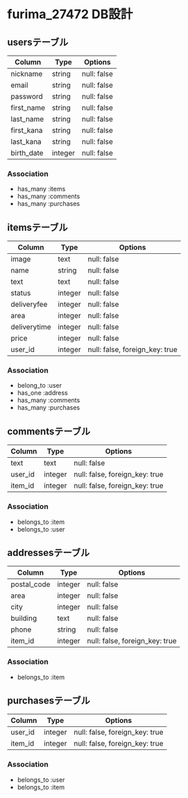 # furima_27472 DB設計
## usersテーブル
|Column|Type|Options|
|------|----|-------|
|nickname|string|null: false|
|email|string|null: false|
|password|string|null: false|
|first_name|string|null: false|
|last_name|string|null: false|
|first_kana|string|null: false|
|last_kana|string|null: false|
|birth_date|integer|null: false|
### Association
- has_many :items
- has_many :comments
- has_many :purchases

## itemsテーブル
|Column|Type|Options|
|------|----|-------|
|image|text|null: false|
|name|string|null: false|
|text|text|null: false|
|status|integer|null: false|
|deliveryfee|integer|null: false|
|area|integer|null: false|
|deliverytime|integer|null: false|
|price|integer|null: false|
|user_id|integer|null: false, foreign_key: true|
### Association
- belong_to :user
- has_one :address
- has_many :comments
- has_many :purchases

## commentsテーブル
|Column|Type|Options|
|------|----|-------|
|text|text|null: false|
|user_id|integer|null: false, foreign_key: true|
|item_id|integer|null: false, foreign_key: true|
### Association
- belongs_to :item
- belongs_to :user

## addressesテーブル
|Column|Type|Options|
|------|----|-------|
|postal_code|integer|null: false|
|area|integer|null: false|
|city|integer|null: false|
|building|text|null: false|
|phone|string|null: false|
|item_id|integer|null: false, foreign_key: true|
### Association
- belongs_to :item

## purchasesテーブル
|Column|Type|Options|
|------|----|-------|
|user_id|integer|null: false, foreign_key: true|
|item_id|integer|null: false, foreign_key: true|
### Association
- belongs_to :user
- belongs_to :item